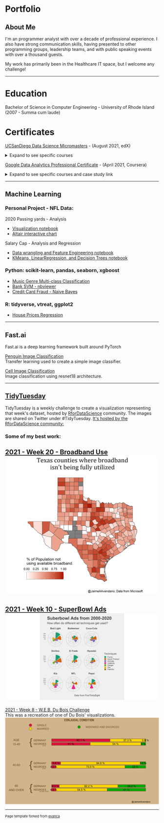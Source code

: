 # Portfolio

## About Me
I'm an programmer analyst with over a decade of professional experience. I also have strong communication skills, having presented to other programming groups, leadership teams, and with public speaking events with over a thousand guests.
  
My work has primarily been in the Healthcare IT space, but I welcome any challenge!

---

# Education
Bachelor of Science in Computer Engineering - University of Rhode Island (2007 - Summa cum laude)

# Certificates
[UCSanDiego Data Science Micromasters](https://credentials.edx.org/credentials/7aa27c4f943346b3865a799aacfbf27e/) - (August 2021, edX)  
<p><details>
  <summary>Expand to see specific courses</summary>

 1. <a href="https://courses.edx.org/certificates/da17d8e0df364859a85181bc79ea9a2a">DSE200x: Python for Data Science</a><br>
 2. <a href="https://courses.edx.org/certificates/d86ce6a202014fa2be6dd202fd61ae97">DSE210x: Probability and Statistics in Data Science using Python</a><br>
 3. <a href="https://courses.edx.org/certificates/d11ae755b6414c849f9fe874fc6cc828">DSE220x: Machine Learning Fundamentals</a><br>
 4. <a href="https://courses.edx.org/certificates/aebbe00b9d7144c1b008b7a7f187af42">DSE230x: Big Data Analytics Using Spark</a><br>

</details></p>

<p>
  
[Google Data Analytics Professional Certificate](https://www.coursera.org/account/accomplishments/professional-cert/ERNRAEC8T8P4) - (April 2021, Coursera)  
<details>
  <summary>Expand to see specific courses and case study link</summary>

 1. <a href="https://www.coursera.org/account/accomplishments/verify/FXWZCFTDW5ET">Foundations: Data, Data, Everywhere</a><br>
 2. <a href="https://www.coursera.org/account/accomplishments/verify/NBAWCUKFTHLW">Ask Questions to Make Data-Driven Decisions</a><br>
 3. <a href="https://www.coursera.org/account/accomplishments/verify/BJ5PT5KYBAZ6">Prepare Data for Exploration</a><br>
 4. <a href="https://www.coursera.org/account/accomplishments/verify/LGDN2JNTXYAQ">Process Data from Dirty to Clean</a><br>
 5. <a href="https://www.coursera.org/account/accomplishments/verify/QXFZMPAQFZWZ">Analyze Data to Answer Questions</a><br>
 6. <a href="https://www.coursera.org/account/accomplishments/verify/EUVPCTJ5WNNG">Share Data Through the Art of Visualization</a><br>
 7. <a href="https://www.coursera.org/account/accomplishments/verify/V4GBCRG3CRVB">Data Analysis with R Programming</a><br>
 8. <a href="https://www.coursera.org/account/accomplishments/verify/RL6SSXP9VCZX">Google Data Analytics Capstone: Complete a Case Study</a><br>
&nbsp;&nbsp;&nbsp;<a href="https://javendano585.github.io/Google_Data_Analytics/CaseStudy2_Bellabeat/Bellabeat_Analysis.htm">Case Study - Fitbit Tracker Data</a><br>
                                                                                                                              
</details></p>

---

## Machine Learning
### Personal Project - NFL Data:  
2020 Passing yards - Analysis  
- [Visualization notebook](https://nbviewer.jupyter.org/github/javendano585/NFL_Data/blob/main/NFL_Passing.ipynb)  
- [Altair interactive chart](https://javendano585.github.io/NFL_Data/Passing_2020.html)  
  
Salary Cap - Analysis and Regression
- [Data wrangling and Feature Engineering notebook](https://nbviewer.jupyter.org/github/javendano585/NFL_Data/blob/main/Salary_Cap/Positional_Spending_Data.ipynb)
- [KMeans, LinearRegression, and Decision Trees notebook](https://nbviewer.jupyter.org/github/javendano585/NFL_Data/blob/main/Salary_Cap/Positional_Spending_Analysis.ipynb)  


### Python: scikit-learn, pandas, seaborn, xgboost  
- [Music Genre Multi-class Classification](https://www.kaggle.com/javendano585/music-genre-forests)
- [Bank SVM - nbviewer](https://nbviewer.jupyter.org/github/javendano585/SuperDataScience/blob/main/Machine_Learning_Bootcamp/Bank%20Customers.ipynb)  
- [Credit Card Fraud - Naive Bayes](https://nbviewer.jupyter.org/github/javendano585/SuperDataScience/blob/main/Machine_Learning_Bootcamp/Credit%20Card%20Fraud.ipynb)

### R: tidyverse, vtreat, ggplot2
- [House Prices Regression](https://www.kaggle.com/javendano585/house-prices-analysis)
---

## Fast.ai
Fast.ai is a deep learning framework built around PyTorch  

[Penguin Image Classification](https://github.com/javendano585/penguin_voila)  
Transfer learning used to create a simple image classifier.

[Cell Image Classification](https://www.kaggle.com/javendano585/fastai-cell-image-classification-95-8-acc)  
Image classification using resnet18 architecture.

---

## [TidyTuesday](https://github.com/javendano585/TidyTuesday)
TidyTuesday is a weekly challenge to create a visualization representing that week's dataset, hosted by [RforDataScience](https://github.com/rfordatascience/tidytuesday) community. The images are shared on Twitter under #TidyTuesday.
[It's hosted by the RforDataScience community:](https://github.com/rfordatascience/tidytuesday)

### Some of my best work:  

[2021 - Week 20 - Broadband Use](https://github.com/javendano585/TidyTuesday/tree/main/2021_Week_20)  
<img src="https://github.com/javendano585/TidyTuesday/blob/main/2021_Week_20/2021_Week_20.png?raw=true" width="600"/>
---
[2021 - Week 10 - SuperBowl Ads](https://github.com/javendano585/TidyTuesday/tree/main/2021_Week_10)  
<img src="https://github.com/javendano585/TidyTuesday/blob/main/2021_Week_10/2021_Week_10.png?raw=true" width="600"/>
---
[2021 - Week 8 - W.E.B. Du Bois Challenge](https://github.com/javendano585/TidyTuesday/tree/main/2021_Week_08)  
This was a recreation of one of Du Bois' visualizations.  
<img src="https://github.com/javendano585/TidyTuesday/blob/main/2021_Week_08/2021_Week8.png?raw=true" width="600"/>





---
<p style="font-size:11px">Page template forked from <a href="https://github.com/evanca/quick-portfolio">evanca</a></p>
<!-- Remove above link if you don't want to attibute -->
